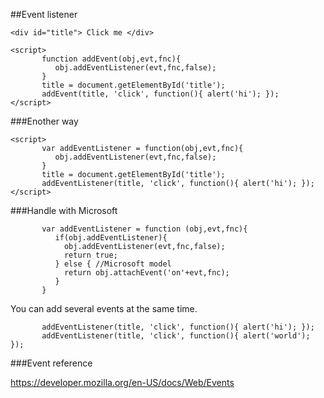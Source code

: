 ##Event listener

    <div id="title"> Click me </div>

    <script>
           function addEvent(obj,evt,fnc){
              obj.addEventListener(evt,fnc,false);
           }
           title = document.getElementById('title');
           addEvent(title, 'click', function(){ alert('hi'); });
    </script>

###Enother way

    <script>
           var addEventListener = function(obj,evt,fnc){
              obj.addEventListener(evt,fnc,false);
           }
           title = document.getElementById('title');
           addEventListener(title, 'click', function(){ alert('hi'); });
    </script>

###Handle with Microsoft

           var addEventListener = function (obj,evt,fnc){
              if(obj.addEventListener){
                obj.addEventListener(evt,fnc,false);
                return true;
              } else { //Microsoft model
                return obj.attachEvent('on'+evt,fnc);
              } 
           }

You can add several events at the same time.

           addEventListener(title, 'click', function(){ alert('hi'); });
           addEventListener(title, 'click', function(){ alert('world'); });

###Event reference 

https://developer.mozilla.org/en-US/docs/Web/Events


